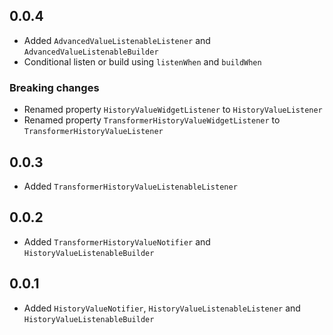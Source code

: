 ## 0.0.4
* Added `AdvancedValueListenableListener` and `AdvancedValueListenableBuilder`
* Conditional listen or build using `listenWhen` and `buildWhen`

### Breaking changes

* Renamed property `HistoryValueWidgetListener` to `HistoryValueListener`
* Renamed property `TransformerHistoryValueWidgetListener` to `TransformerHistoryValueListener`

## 0.0.3
* Added `TransformerHistoryValueListenableListener`

## 0.0.2
* Added `TransformerHistoryValueNotifier` and `HistoryValueListenableBuilder`

## 0.0.1

* Added `HistoryValueNotifier`, `HistoryValueListenableListener` and `HistoryValueListenableBuilder`

